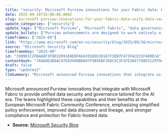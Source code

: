 ```yaml
---
title: "security: Microsoft Purview innovations for your Fabric data: Unify data security and governance for the AI era"
date: 2025-09-16T16:00:00.000Z
slug: microsoft-purview-innovations-for-your-fabric-data-unify-data-security-and-governance-for-the-ai-era
update_categories: ["security"]
update_tags: ["Microsoft Purview", "Microsoft Fabric", "data governance", "data security", "AI era", "data lineage", "data classification", "compliance", "Microsoft Security Blog", "Fabric Community Conference"]
update_bullets: ["Purview enhancements are designed to work natively with Microsoft Fabric to centralize data security and governance.", "Focus on the AI era: features aim to support responsible AI by enabling consistent controls and policies across analytic and AI data workloads.", "Improved data discovery and classification to make it easier to find, label, and manage sensitive data in Fabric.", "End-to-end lineage and metadata management to increase transparency, trust, and auditability of data used for AI and analytics.", "Unified policy enforcement and access controls to reduce risk and ensure regulatory compliance across Fabric environments.", "Announcements and demos were shared at the European Microsoft Fabric Community Conference to engage the community and customers."]
timeframes: ["2025-09"]
link: "https://www.microsoft.com/en-us/security/blog/2025/09/16/microsoft-purview-innovations-for-your-fabric-data-unify-data-security-and-governance-for-the-ai-era/"
source: "Microsoft Security Blog"
timeframeKey: "2025-09"
id: "33B9D1C2FB4A0F3F8D3209169EDFA64391DE038167F3ED7F473FACE33F489ECA"
contentHash: "7A9A6D3B9AC97E83990BD607F9B5EBF35DC5C3F1FE3067788E522FF9AE4DD099"
draft: false
type: "updates2"
llmSummary: "Microsoft announced Purview innovations that integrate with Microsoft Fabric to provide unified data security and governance tailored for the AI era. The teams highlighted these capabilities and their benefits at the European Microsoft Fabric Community Conference, emphasizing simplified policy enforcement, improved data discovery and lineage, and stronger compliance and protection for Fabric-hosted data."
---
```


Microsoft announced Purview innovations that integrate with Microsoft Fabric to provide unified data security and governance tailored for the AI era. The teams highlighted these capabilities and their benefits at the European Microsoft Fabric Community Conference, emphasizing simplified policy enforcement, improved data discovery and lineage, and stronger compliance and protection for Fabric-hosted data.

- **Source:** [Microsoft Security Blog](https://www.microsoft.com/en-us/security/blog/2025/09/16/microsoft-purview-innovations-for-your-fabric-data-unify-data-security-and-governance-for-the-ai-era/)
